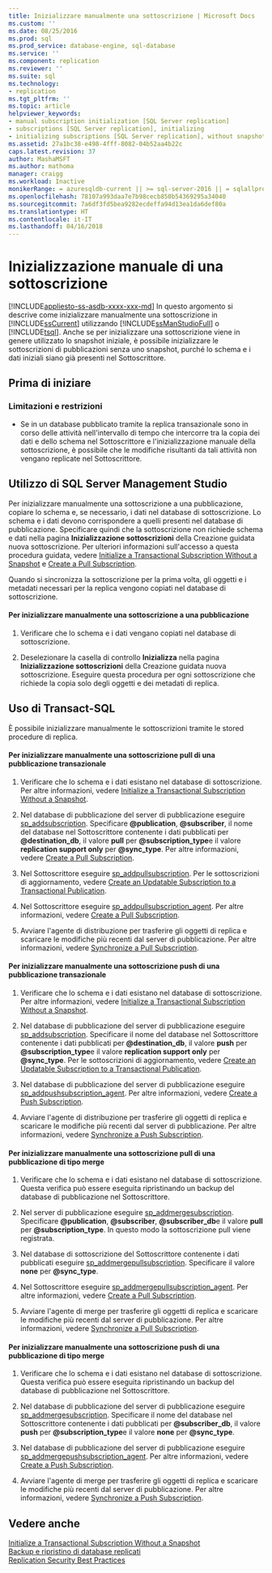 ```yaml
---
title: Inizializzare manualmente una sottoscrizione | Microsoft Docs
ms.custom: ''
ms.date: 08/25/2016
ms.prod: sql
ms.prod_service: database-engine, sql-database
ms.service: ''
ms.component: replication
ms.reviewer: ''
ms.suite: sql
ms.technology:
- replication
ms.tgt_pltfrm: ''
ms.topic: article
helpviewer_keywords:
- manual subscription initialization [SQL Server replication]
- subscriptions [SQL Server replication], initializing
- initializing subscriptions [SQL Server replication], without snapshots
ms.assetid: 27a1bc38-e498-4fff-8082-04b52aa4b22c
caps.latest.revision: 37
author: MashaMSFT
ms.author: mathoma
manager: craigg
ms.workload: Inactive
monikerRange: = azuresqldb-current || >= sql-server-2016 || = sqlallproducts-allversions
ms.openlocfilehash: 78107a993daa7e7b98cecb850b54369295a34040
ms.sourcegitcommit: 7a6df3fd5bea9282ecdeffa94d13ea1da6def80a
ms.translationtype: HT
ms.contentlocale: it-IT
ms.lasthandoff: 04/16/2018
---
```

# <a name="initialize-a-subscription-manually"></a>Inizializzazione manuale di una sottoscrizione
[!INCLUDE[appliesto-ss-asdb-xxxx-xxx-md](../../includes/appliesto-ss-asdb-xxxx-xxx-md.md)]
  In questo argomento si descrive come inizializzare manualmente una sottoscrizione in [!INCLUDE[ssCurrent](../../includes/sscurrent-md.md)] utilizzando [!INCLUDE[ssManStudioFull](../../includes/ssmanstudiofull-md.md)] o [!INCLUDE[tsql](../../includes/tsql-md.md)]. Anche se per inizializzare una sottoscrizione viene in genere utilizzato lo snapshot iniziale, è possibile inizializzare le sottoscrizioni di pubblicazioni senza uno snapshot, purché lo schema e i dati iniziali siano già presenti nel Sottoscrittore.  
  

##  <a name="BeforeYouBegin"></a> Prima di iniziare  
  
###  <a name="Restrictions"></a> Limitazioni e restrizioni  
  
-   Se in un database pubblicato tramite la replica transazionale sono in corso delle attività nell'intervallo di tempo che intercorre tra la copia dei dati e dello schema nel Sottoscrittore e l'inizializzazione manuale della sottoscrizione, è possibile che le modifiche risultanti da tali attività non vengano replicate nel Sottoscrittore.  
  
##  <a name="SSMSProcedure"></a> Utilizzo di SQL Server Management Studio  
 Per inizializzare manualmente una sottoscrizione a una pubblicazione, copiare lo schema e, se necessario, i dati nel database di sottoscrizione. Lo schema e i dati devono corrispondere a quelli presenti nel database di pubblicazione. Specificare quindi che la sottoscrizione non richiede schema e dati nella pagina **Inizializzazione sottoscrizioni** della Creazione guidata nuova sottoscrizione. Per ulteriori informazioni sull'accesso a questa procedura guidata, vedere [Initialize a Transactional Subscription Without a Snapshot](../../relational-databases/replication/initialize-a-transactional-subscription-without-a-snapshot.md) e [Create a Pull Subscription](../../relational-databases/replication/create-a-pull-subscription.md).  
  
 Quando si sincronizza la sottoscrizione per la prima volta, gli oggetti e i metadati necessari per la replica vengono copiati nel database di sottoscrizione.  
  
#### <a name="to-initialize-a-subscription-to-a-publication-manually"></a>Per inizializzare manualmente una sottoscrizione a una pubblicazione  
  
1.  Verificare che lo schema e i dati vengano copiati nel database di sottoscrizione.  
  
2.  Deselezionare la casella di controllo **Inizializza** nella pagina **Inizializzazione sottoscrizioni** della Creazione guidata nuova sottoscrizione. Eseguire questa procedura per ogni sottoscrizione che richiede la copia solo degli oggetti e dei metadati di replica.  
  
##  <a name="TsqlProcedure"></a> Uso di Transact-SQL  
 È possibile inizializzare manualmente le sottoscrizioni tramite le stored procedure di replica.  
  
#### <a name="to-manually-initialize-a-pull-subscription-to-a-transactional-publication"></a>Per inizializzare manualmente una sottoscrizione pull di una pubblicazione transazionale  
  
1.  Verificare che lo schema e i dati esistano nel database di sottoscrizione. Per altre informazioni, vedere [Initialize a Transactional Subscription Without a Snapshot](../../relational-databases/replication/initialize-a-transactional-subscription-without-a-snapshot.md).  
  
2.  Nel database di pubblicazione del server di pubblicazione eseguire [sp_addsubscription](../../relational-databases/system-stored-procedures/sp-addsubscription-transact-sql.md). Specificare **@publication**, **@subscriber**, il nome del database nel Sottoscrittore contenente i dati pubblicati per **@destination_db**, il valore **pull** per **@subscription_type**e il valore **replication support only** per **@sync_type**. Per altre informazioni, vedere [Create a Pull Subscription](../../relational-databases/replication/create-a-pull-subscription.md).  
  
3.  Nel Sottoscrittore eseguire [sp_addpullsubscription](../../relational-databases/system-stored-procedures/sp-addpullsubscription-transact-sql.md). Per le sottoscrizioni di aggiornamento, vedere [Create an Updatable Subscription to a Transactional Publication](https://technet.microsoft.com/library/ms152769(v=sql.130).aspx).  
  
4.  Nel Sottoscrittore eseguire [sp_addpullsubscription_agent](../../relational-databases/system-stored-procedures/sp-addpullsubscription-agent-transact-sql.md). Per altre informazioni, vedere [Create a Pull Subscription](../../relational-databases/replication/create-a-pull-subscription.md).  
  
5.  Avviare l'agente di distribuzione per trasferire gli oggetti di replica e scaricare le modifiche più recenti dal server di pubblicazione. Per altre informazioni, vedere [Synchronize a Pull Subscription](../../relational-databases/replication/synchronize-a-pull-subscription.md).  
  
#### <a name="to-manually-initialize-a-push-subscription-to-a-transactional-publication"></a>Per inizializzare manualmente una sottoscrizione push di una pubblicazione transazionale  
  
1.  Verificare che lo schema e i dati esistano nel database di sottoscrizione. Per altre informazioni, vedere [Initialize a Transactional Subscription Without a Snapshot](../../relational-databases/replication/initialize-a-transactional-subscription-without-a-snapshot.md).  
  
2.  Nel database di pubblicazione del server di pubblicazione eseguire [sp_addsubscription](../../relational-databases/system-stored-procedures/sp-addsubscription-transact-sql.md). Specificare il nome del database nel Sottoscrittore contenente i dati pubblicati per **@destination_db**, il valore **push** per **@subscription_type**e il valore **replication support only** per **@sync_type**. Per le sottoscrizioni di aggiornamento, vedere [Create an Updatable Subscription to a Transactional Publication](https://technet.microsoft.com/library/ms152769(v=sql.130).aspx).  
  
3.  Nel database di pubblicazione del server di pubblicazione eseguire [sp_addpushsubscription_agent](../../relational-databases/system-stored-procedures/sp-addpullsubscription-agent-transact-sql.md). Per altre informazioni, vedere [Create a Push Subscription](../../relational-databases/replication/create-a-push-subscription.md).  
  
4.  Avviare l'agente di distribuzione per trasferire gli oggetti di replica e scaricare le modifiche più recenti dal server di pubblicazione. Per altre informazioni, vedere [Synchronize a Push Subscription](../../relational-databases/replication/synchronize-a-push-subscription.md).  
  
#### <a name="to-manually-initialize-a-pull-subscription-to-a-merge-publication"></a>Per inizializzare manualmente una sottoscrizione pull di una pubblicazione di tipo merge  
  
1.  Verificare che lo schema e i dati esistano nel database di sottoscrizione. Questa verifica può essere eseguita ripristinando un backup del database di pubblicazione nel Sottoscrittore.  
  
2.  Nel server di pubblicazione eseguire [sp_addmergesubscription](../../relational-databases/system-stored-procedures/sp-addmergesubscription-transact-sql.md). Specificare **@publication**, **@subscriber**, **@subscriber_db**e il valore **pull** per **@subscription_type**. In questo modo la sottoscrizione pull viene registrata.  
  
3.  Nel database di sottoscrizione del Sottoscrittore contenente i dati pubblicati eseguire [sp_addmergepullsubscription](../../relational-databases/system-stored-procedures/sp-addmergepullsubscription-transact-sql.md). Specificare il valore **none** per **@sync_type**.  
  
4.  Nel Sottoscrittore eseguire [sp_addmergepullsubscription_agent](../../relational-databases/system-stored-procedures/sp-addmergepullsubscription-agent-transact-sql.md). Per altre informazioni, vedere [Create a Pull Subscription](../../relational-databases/replication/create-a-pull-subscription.md).  
  
5.  Avviare l'agente di merge per trasferire gli oggetti di replica e scaricare le modifiche più recenti dal server di pubblicazione. Per altre informazioni, vedere [Synchronize a Pull Subscription](../../relational-databases/replication/synchronize-a-pull-subscription.md).  
  
#### <a name="to-manually-initialize-a-push-subscription-to-a-merge-publication"></a>Per inizializzare manualmente una sottoscrizione push di una pubblicazione di tipo merge  
  
1.  Verificare che lo schema e i dati esistano nel database di sottoscrizione. Questa verifica può essere eseguita ripristinando un backup del database di pubblicazione nel Sottoscrittore.  
  
2.  Nel database di pubblicazione del server di pubblicazione eseguire [sp_addmergesubscription](../../relational-databases/system-stored-procedures/sp-addmergesubscription-transact-sql.md). Specificare il nome del database nel Sottoscrittore contenente i dati pubblicati per **@subscriber_db**, il valore **push** per **@subscription_type**e il valore **none** per **@sync_type**.  
  
3.  Nel database di pubblicazione del server di pubblicazione eseguire [sp_addmergepushsubscription_agent](../../relational-databases/system-stored-procedures/sp-addmergepushsubscription-agent-transact-sql.md). Per altre informazioni, vedere [Create a Push Subscription](../../relational-databases/replication/create-a-push-subscription.md).  
  
4.  Avviare l'agente di merge per trasferire gli oggetti di replica e scaricare le modifiche più recenti dal server di pubblicazione. Per altre informazioni, vedere [Synchronize a Push Subscription](../../relational-databases/replication/synchronize-a-push-subscription.md).  
  
## <a name="see-also"></a>Vedere anche  
 [Initialize a Transactional Subscription Without a Snapshot](../../relational-databases/replication/initialize-a-transactional-subscription-without-a-snapshot.md)   
 [Backup e ripristino di database replicati](../../relational-databases/replication/administration/back-up-and-restore-replicated-databases.md)   
 [Replication Security Best Practices](../../relational-databases/replication/security/replication-security-best-practices.md)  
  
  
